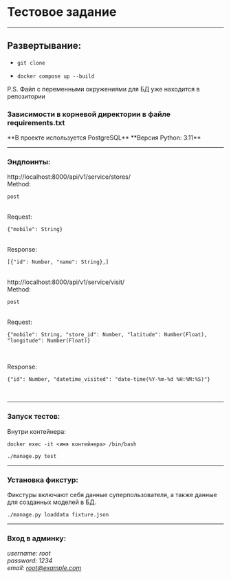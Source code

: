 <h1>Тестовое задание</h1>
<hr>
<h2>Развертывание:</h2>
<ul>

<li>

`git clone`

</li>

<li>

`docker compose up --build`

</li>
</ul>

P.S. Файл с переменными окружениями для БД уже находится в репозитории

<h3>Зависимости в корневой директории в файле requirements.txt</a></h3>
**В проекте используется PostgreSQL**
**Версия Python: 3.11**
<hr>

<h3>Эндпоинты:</h3>
http://localhost:8000/api/v1/service/stores/ <br>
Method: 

`post`

<br>
Request: 

`{"mobile": String}`

<br>
Response: 

`[{"id": Number, "name": String},]`

<br>
http://localhost:8000/api/v1/service/visit/ <br>
Method: 

`post`

<br>
Request: 

`{"mobile": String, "store_id": Number, "latitude": Number(Float), "longitude": Number(Float)}`

<br>

Response:  

`{"id": Number, "datetime_visited": "date-time(%Y-%m-%d %H:%M:%S)"}`

<br>
<hr>

<h3>Запуск тестов: </h3>
Внутри контейнера:

`docker exec -it <имя контейнера> /bin/bash`

`./manage.py test`
<hr>

<h3>Установка фикстур: </h3>

Фикстуры включают себя данные суперпользователя, а также данные для созданных моделей в БД.

`./manage.py loaddata fixture.json`
<hr>
<h3>Вход в админку: </h3>

*username: root*<br>
*password: 1234*<br>
*email: root@example.com*<br>
